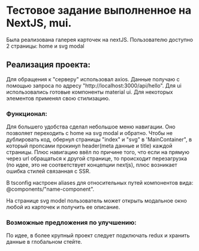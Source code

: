 # Тестовое задание выполненное на NextJS, mui. 
Была реализована галерея карточек на nextJS. Пользователю доступно 2 страницы: home и svg modal

## Реализация проекта:
Для обращения к "серверу" использовал axios. Данные получаю с помощью запроса по адресу "http://localhost:3000/api/hello". Для ui использовались готовые компоненты material ui. Для некоторых элементов применял свою стилизацию. 

### Функционал:
Для большего удобства сделал небольшое меню навигации. Оно позволяет переходить с home на svg modal и обратно. Чтобы не дублировать код, обернул страницы "index" и "svg" в 'MainContainer", в который пропсами прокинул header(meta данные и title) каждой страницы. 
Плюс навигацию ввёл по причине того, что если на прямую через url обращаться к другой странице, то происходит перезагрузка (по идее, это не соответствует концепции nextjs), плюс возникает ошибка стилей связанная с SSR.

В tsconfig настроен aliases для относительных путей компонентов вида: @components/"name-component".

На странице svg model пользователь может открыть модальное окно любой из карточек и получить ее описание. 

### Возможные предложения по улучшению:
По идее, в более крупный проект следует подключать redux и хранить данные в глобальном стейте. 
